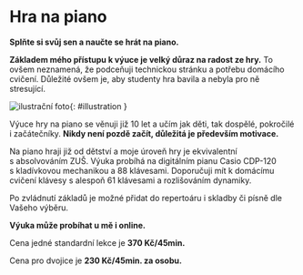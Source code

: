 [//]: # (##NAME## hra-na-piano)
[//]: # (##MENUITEM## Hra na piano)
[//]: # (##DESCRIPTION## hra na piano)
[//]: # (##QUOTE## quotes-hra-na-piano)

# Hra na piano

**Splňte si svůj sen a&nbsp;naučte se hrát na piano.** 

**Základem mého přístupu k výuce je velký důraz na radost ze hry.** To ovšem neznamená, že podceňuji technickou stránku a&nbsp;potřebu domácího cvičení. Důležité ovšem je, aby studenty hra bavila a&nbsp;nebyla pro ně stresující.

![ilustrační foto](/images/hra-na-piano.jpg){: #illustration }

Výuce hry na piano se věnuji již 10 let a&nbsp;učím jak děti, tak dospělé, pokročilé i&nbsp;začátečníky. **Nikdy není pozdě začít, důležitá je především motivace.**

Na piano hraji již od dětství a moje úroveň hry je ekvivalentní s&nbsp;absolvováním ZUŠ. Výuka probíhá na digitálním pianu Casio CDP-120 s&nbsp;kladívkovou mechanikou a&nbsp;88 klávesami. Doporučuji mít k&nbsp;domácímu cvičení klávesy s&nbsp;alespoň 61 klávesami a&nbsp;rozlišováním dynamiky.

Po zvládnutí základů je možné přidat do repertoáru i&nbsp;skladby či písně dle Vašeho výběru.

**Výuka může probíhat u mě i online.**

Cena jedné standardní lekce je **370 Kč/45min.**

Cena pro dvojice je **230 Kč/45min. za osobu.**

